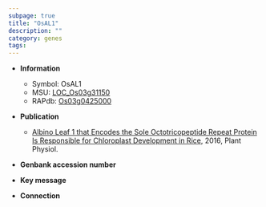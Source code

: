 ```yaml
---
subpage: true
title: "OsAL1"
description: ""
category: genes
tags: 
---
```


* **Information**  
    + Symbol: OsAL1  
    + MSU: [LOC_Os03g31150](http://rice.plantbiology.msu.edu/cgi-bin/ORF_infopage.cgi?orf=LOC_Os03g31150)  
    + RAPdb: [Os03g0425000](http://rapdb.dna.affrc.go.jp/viewer/gbrowse_details/irgsp1?name=Os03g0425000)  

* **Publication**  
    + [Albino Leaf 1 that Encodes the Sole Octotricopeptide Repeat Protein Is Responsible for Chloroplast Development in Rice](http://www.ncbi.nlm.nih.gov/pubmed?term=Albino+Leaf+1+that+Encodes+the+Sole+Octotricopeptide+Repeat+Protein+Is+Responsible+for+Chloroplast+Development+in+Rice%5BTitle%5D), 2016, Plant Physiol.

* **Genbank accession number**  

* **Key message**  

* **Connection**  



